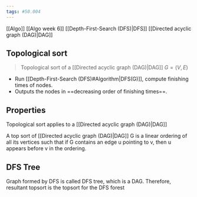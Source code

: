 ```yaml
---
tags: #50.004
---
```

[[Algo]]
[[Algo week 6]]
[[Depth-First-Search (DFS)|DFS]]
[[Directed acyclic graph (DAG)|DAG]]

## Topological sort
> Topological sort of a [[Directed acyclic graph (DAG)|DAG]]
> $G = (V, E)$

- Run [[Depth-First-Search (DFS)#Algorithm|DFS(G)]], compute finishing times of nodes.
- Outputs the nodes in ==decreasing order of finishing times==.

## Properties
Topological sort applies to a [[Directed acyclic graph (DAG)|DAG]]

A top sort of [[Directed acyclic graph (DAG)|DAG]] G is a linear ordering of all its vertices such that if G contains an edge u pointing to v, then u appears before v in the ordering.

## DFS Tree
Graph formed by DFS is called DFS tree, which is a DAG. Therefore, resultant topsort is the topsort for the DFS forest
